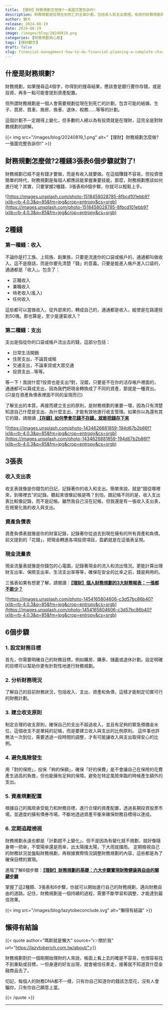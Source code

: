 ```yaml
---
title: 【理財】財務規劃怎麼做?一張圖完整告訴你!
description: 財務規劃是從現在到死亡的全面計劃，包括收入和支出管理。有效的財務規劃需掌握兩種錢（收入和支出）、三張表（收入支出表、資產負債表、現金流量表）和六個步驟（設定目標、分析現況、建立原則、避免風險、資產配置、定期檢視），以達到財務自由。
author: 懶大
release: 2024-08-19
date: 2024-08-19
image: /images/blog/20240819.png
categories: [財務規劃與心態]
tags: [理財觀念]
draft: false
slug: financial-management-how-to-do-financial-planning-a-complete-chart-tells-you
---
```


## 什麼是財務規劃?

財務規劃，如果搜尋這4個字，你得到的搜尋結果，應該會是銀行要你存錢，或是投資，再多一點可能會提到資產配置。

但所謂財務規劃是一個人會需要規劃從現在到死亡的計劃，包含可能的結婚、生子、買房、買車、換房、換車、退休、稅務……等等的計劃。

這個計劃不一定跟得上變化，但多數的人總以為有投資就是在理財，這完全是對財務規劃的誤解。

{{< img src="/images/blog/20240819_1.png" alt="【理財】財務規劃怎麼做?一張圖完整告訴你!" >}}

## 財務規劃怎麼做?2種錢3張表6個步驟就對了!

財務規劃已經不是有錢才要做，而是有收入就要做。在這個賺錢不容易，但投資很簡單的時代，財務規劃是每個人都應該能掌握重要技能。那麼，財務規劃應該如何進行呢？其實，只要掌握2種錢、3張表和6個步驟，你就可以輕鬆上手。

![https://images.unsplash.com/photo-1518458028785-8fbcd101ebb9?ixlib=rb-4.0.3&q=85&fm=jpg&crop=entropy&cs=srgb](https://images.unsplash.com/photo-1518458028785-8fbcd101ebb9?ixlib=rb-4.0.3&q=85&fm=jpg&crop=entropy&cs=srgb)

## 2種錢

### 第一種錢：收入

不論你是打工族、上班族、創業族，只要是流進你的口袋或帳戶的，通通都叫做收入。這不是廢話，而是你要先清楚「錢」的意義。只要是能進入帳戶進入口袋的，通通都是「收入」。包含了：

- 正職收入
- 兼職收入
- 啃老收入(亂入)
- 任何收入

這些都可以當做收入，從外部來的，轉成自己的，通通都是收入，縱使是在路邊撿到50塊。那也算是，至少是運氣收入？

### 第二種錢：支出

支出是指從你的口袋或帳戶流出去的錢，這部分包括：

- 日常生活開銷
- 住房支出，不論買或租
- 交通支出，不論車貸或大眾交通
- 投資支出…等等。

等一下！我說什麼?投資也是支出?對，沒錯，只要是不在你的活存帳戶裡面的，通通都可以算成支出，因為我們把現金轉換成了不同的資產，那就是一種資出。(只是在資產負債表裡面不同的呈現而已)

了解支出的本質，再接而建立支出的原則，是財務規劃的重要一環，因為只有清楚知道自己什麼是支出、為什麼支出，才能有效地進行收支管理。如果你以為還有其它的錢，請閱讀 [**【存錢】如何學會花錢不存錢，就能把錢存下來**](https://lazytoberich.com.tw/blog/how-to-learn-to-spend-not-save-and-still-save-money/)

![https://images.unsplash.com/photo-1434626881859-194d67b2b86f?ixlib=rb-4.0.3&q=85&fm=jpg&crop=entropy&cs=srgb](https://images.unsplash.com/photo-1434626881859-194d67b2b86f?ixlib=rb-4.0.3&q=85&fm=jpg&crop=entropy&cs=srgb)

## 3張表

### 收入支出表

收支表就像是你錢包的日記，記錄著你的收入和支出。簡單來說，就是"錢從哪裡來，到哪裡去"的記錄。聽起來很像記帳是嗎？別怕，跟記帳不同的是，收入支出表比較像記錄，而不是記帳。雖然我自己沒在記帳，但我還是有一張收入支出表，在視覺化我的收入與支出。

### 資產負債表

資產負債表就像是你的財富記錄，記錄著你從過去到現在擁有的所有資產和負債。前文提到的「花錢」，把現金轉進各項投資項目，盈虧就是在這張表呈現。

### 現金流量表

現金流量表就像是你錢包的心電圖，記錄著現金的流入和流出情況。更能計算出理財支出率、保險支出率、生活支出率等等，確保在安全的比率之前，錢是夠用的。

三張表如果有想更了解，請閱讀：[**【理財】個人財務規劃的3大財務報表：一張都不能少？**](https://lazytoberich.com.tw/blog/finance-the-3-major-financial-statements-for-personal-financial-planning-cant-afford-to-miss-any/)

![https://images.unsplash.com/photo-1454165804606-c3d57bc86b40?ixlib=rb-4.0.3&q=85&fm=jpg&crop=entropy&cs=srgb](https://images.unsplash.com/photo-1454165804606-c3d57bc86b40?ixlib=rb-4.0.3&q=85&fm=jpg&crop=entropy&cs=srgb)

## 6個步驟

### 1. 設定財務目標

首先，你需要明確自己的財務目標，例如購房、購車、儲蓄或退休計劃。設定明確的目標可以幫助你更有針對性地進行財務規劃。

### 2. 分析財務現況

了解自己的目前財務狀況，包括收入、支出、資產和負債，這樣才能制定切實可行的財務計劃。

### 3. 建立收支原則

制定合理的收支原則，確保自己的支出不超過收入，並且有足夠的緊急預備金水位，這個收支不是單純的記帳，而是要建立收入與支出的比例原則。
這件事也許無法一次到位，需要透過一段時間的調整，才有可能讓收入與支出取得安心的比例。

### 4. 避免風險發生

用「對的保險」，投保「夠的保額」，確保「好的保費」是不會讓自己在保險的花費產生過高的負擔，但也能擁有足夠的保障。避免在特定風險來臨的時候產生額外的支出。

### 5. 資產規劃配置

根據自己的風險承受能力和財務目標，進行合理的資產配置，透過長期投資股票市場，並適度的擁有債券市場，不斷地透過資產平衡來確保財務目標得以達成。

### 6. 定期追蹤檢視

財務規劃永遠也都是「計劃趕不上變化」，但不是因為有變化就不規劃，就好像隨身帶一把傘，不管陽傘還是雨傘，出太陽擋太陽，下大雨就擋雨。
定期檢視自己的財務狀況並盤點財務規劃，再根據實際情況調整財務規劃的內容，這些都是為了確保目標的實現。

進階了解6個步驟：[**【理財】財務規劃的基礎：六大步驟實現財務健康與自由的關鍵步驟**](https://lazytoberich.com.tw/blog/finance-the-basics-of-financial-planning-six-key-steps-to-achieve-financial-health-and-freedom/)

掌握了這2種類、3張表和6步驟，你就可以開始進行自己的財務規劃，邁向財務自由的道路。記住，財務規劃是一個持續的過程，需要不斷學習和調整，才能達到最佳效果。

{{< img src="/images/blog/lazytobeconclude.svg" alt="懶得有結論" >}}

## 懶得有結論

{{< quote author="瑪斯就是懶大" source="👉關於我" url="https://lazytoberich.com.tw/about/">}}

財務規劃對於一個剛開始理財的人來說，帳面上看上去的確是不容易，也很容易找不到重點或目標，一但身邊的好友出現，就會被信任牽走，接著就不知道買什麼金融商品去了。

切記，每個人的財務DNA都不一樣，只有你自己知道你的錢該怎麼花，沒有人會騙你，只有你自己願意上當。

{{< /quote >}}

---
